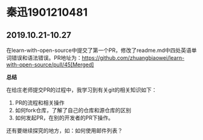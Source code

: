 秦迅1901210481
==================

## 2019.10.21-10.27

在learn-with-open-source中提交了第一个PR，修改了readme.md中四处英语单词错误和语法错误。PR地址为：https://github.com/zhuangbiaowei/learn-with-open-source/pull/45[Merged]

**总结**

在给庄老师提交PR的过程中，我学习到有关git的相关知识如下：
1. PR的流程和相关操作
2. 如何fork仓库，了解了自己的仓库和源仓库的区别
3. 如何发起PR，在别的开发者的PR下操作。

还有要继续探究的地方，如：如何使用邮件列表？
 
